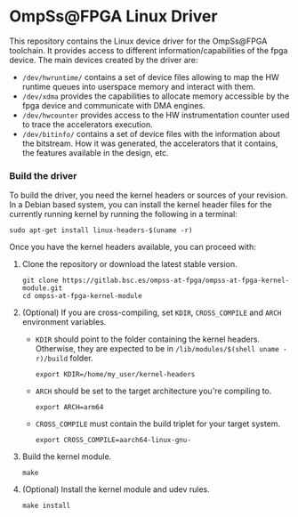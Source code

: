 # OmpSs@FPGA Linux Driver

This repository contains the Linux device driver for the OmpSs@FPGA toolchain.
It provides access to different information/capabilities of the fpga device.
The main devices created by the driver are:

 - `/dev/hwruntime/` contains a set of device files allowing to map the HW runtime queues into userspace memory and interact with them.
 - `/dev/xdma` provides the capabilities to allocate memory accessible by the fpga device and communicate with DMA engines.
 - `/dev/hwcounter` provides access to the HW instrumentation counter used to trace the accelerators execution.
 - `/dev/bitinfo/` contains a set of device files with the information about the bitstream.
    How it was generated, the accelerators that it contains, the features available in the design, etc.

### Build the driver

To build the driver, you need the kernel headers or sources of your revision.
In a Debian based system, you can install the kernel header files for the currently running kernel by running the following in a terminal:
```
sudo apt-get install linux-headers-$(uname -r)
```

Once you have the kernel headers available, you can proceed with:

  1. Clone the repository or download the latest stable version.
     ```
     git clone https://gitlab.bsc.es/ompss-at-fpga/ompss-at-fpga-kernel-module.git
     cd ompss-at-fpga-kernel-module
     ```

  2. (Optional) If you are cross-compiling, set `KDIR`, `CROSS_COMPILE` and `ARCH` environment variables.
     - `KDIR` should point to the folder containing the kernel headers.
       Otherwise, they are expected to be in `/lib/modules/$(shell uname -r)/build` folder.   
       ```
       export KDIR=/home/my_user/kernel-headers
       ```

     - `ARCH` should be set to the target architecture you're compiling to.
       ```
       export ARCH=arm64
       ```

     - `CROSS_COMPILE` must contain the build triplet for your target system.
        ```
        export CROSS_COMPILE=aarch64-linux-gnu-
        ```

  3. Build the kernel module.
     ```
     make
     ```

  4. (Optional) Install the kernel module and udev rules.
     ```
     make install
     ```
